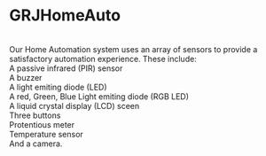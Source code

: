 # GRJHomeAuto
<br /> Our Home Automation system uses an array of sensors to provide a satisfactory automation experience. These include:
<br /> A passive infrared (PIR) sensor
<br /> A buzzer
<br /> A light emiting diode (LED)
<br /> A red, Green, Blue Light emiting diode (RGB LED)
<br /> A liquid crystal display (LCD) sceen
<br /> Three buttons
<br /> Protentious meter
<br /> Temperature sensor
<br /> And a camera.

